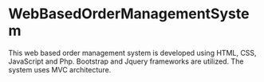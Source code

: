 # WebBasedOrderManagementSystem

This web based order management system is developed using HTML, CSS, JavaScript and Php. Bootstrap and Jquery frameworks are utilized. The system uses MVC architecture.
